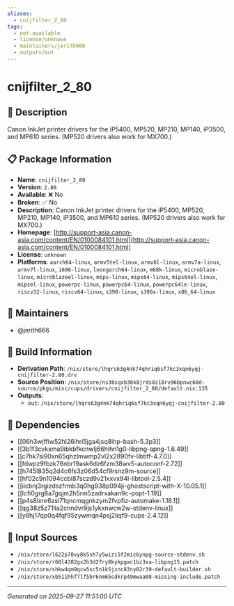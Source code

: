```yaml
---
aliases:
  - cnijfilter_2_80
tags:
  - not-available
  - license/unknown
  - maintainers/jerith666
  - outputs/out
---
```


# cnijfilter_2_80

## 📝 Description

Canon InkJet printer drivers for the iP5400, MP520, MP210, MP140, iP3500, and MP610 series.  (MP520 drivers also work for MX700.)

## 📋 Package Information

- **Name**: `cnijfilter_2_80`
- **Version**: `2.80`
- **Available**: ❌ No
- **Broken**: ✅ No
- **Description**: Canon InkJet printer drivers for the iP5400, MP520, MP210, MP140, iP3500, and MP610 series.  (MP520 drivers also work for MX700.)
- **Homepage**: [http://support-asia.canon-asia.com/content/EN/0100084101.html](http://support-asia.canon-asia.com/content/EN/0100084101.html)
- **License**: `unknown`
- **Platforms**: `aarch64-linux`, `armv5tel-linux`, `armv6l-linux`, `armv7a-linux`, `armv7l-linux`, `i686-linux`, `loongarch64-linux`, `m68k-linux`, `microblaze-linux`, `microblazeel-linux`, `mips-linux`, `mips64-linux`, `mips64el-linux`, `mipsel-linux`, `powerpc-linux`, `powerpc64-linux`, `powerpc64le-linux`, `riscv32-linux`, `riscv64-linux`, `s390-linux`, `s390x-linux`, `x86_64-linux`
## 👥 Maintainers

- @jerith666


## 🔧 Build Information

- **Derivation Path**: `/nix/store/lhqrs63g4nk74qhriq6sf7kc3xqn6yqj-cnijfilter-2.80.drv`
- **Source Position**: `/nix/store/ns30sqxb36k8jrds8z18rv96bpnwc60d-source/pkgs/misc/cups/drivers/cnijfilter_2_80/default.nix:135`
- **Outputs**:
  - `out`:  `/nix/store/lhqrs63g4nk74qhriq6sf7kc3xqn6yqj-cnijfilter-2.80`

## 🔗 Dependencies

- [[06h3wjffiw52hl26ihri5jga4jsq8ihp-bash-5.3p3]]
- [[3b1f3cvkxma9ibkbfkcnwlj66hihn1g0-libpng-apng-1.6.49]]
- [[c7hk7si90xn65qhzlmwmp2vl2x2890fv-libtiff-4.7.0]]
- [[fdwpz9fbzk76nbr19ask6dz6fzm38wv5-autoconf-2.72]]
- [[h745l835q2d4c6fs3z06d54cf9rsnz9m-source]]
- [[hf02c9n1094ccbi87sczd9v21xxvx94l-libtool-2.5.4]]
- [[iicbnj3rgizdszfrmb3q0hg938p094ji-ghostscript-with-X-10.05.1]]
- [[lcfi0grg8a7gqjm2h5rm5zadrxakan9c-popt-1.19]]
- [[p4s8lxnr6zsl71qncmqgnkzym2fvpfiz-automake-1.18.1]]
- [[qg38z5z71lla2cnndvr9js1ykxnwcw2w-stdenv-linux]]
- [[y8hj17qp0q4fqf95zywmqn4psj2liqf9-cups-2.4.12]]

## 📁 Input Sources

- `/nix/store/l622p70vy8k5sh7y5wizi5f2mic6ynpg-source-stdenv.sh`
- `/nix/store/r60l4382gx2h3d27ry8kykpgac1bz3xa-libpng15.patch`
- `/nix/store/shkw4qm9qcw5sc5n1k5jznc83ny02r39-default-builder.sh`
- `/nix/store/xb51ihhf7lf5br6nm65cdkrp49mwaa08-missing-include.patch`

---
*Generated on 2025-09-27 11:51:00 UTC*
